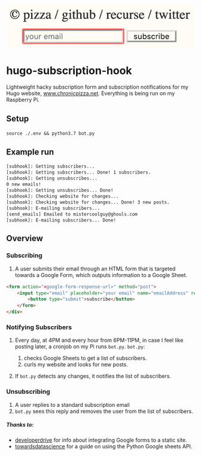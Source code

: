 ![in the wild](./images/1.png)
# hugo-subscription-hook

Lightweight hacky subscription form and subscription notifications for my Hugo website, www.chronicpizza.net. Everything is being run on my Raspberry Pi.



## Setup
`source ./.env && python3.7 bot.py`


## Example run

```
[subhook]: Getting subscribers...
[subhook]: Getting subscribers... Done! 1 subscribers.
[subhook]: Getting unsubscribes...
0 new emails!
[subhook]: Getting unsubscribes... Done!
[subhook]: Checking website for changes...
[subhook]: Checking website for changes... Done! 3 new posts.
[subhook]: E-mailing subscribers...
[send_emails] Emailed to mistercoolguy@ghouls.com
[subhook]: E-mailing subscribers... Done!
```

## Overview

### Subscribing
1. A user submits their email through an HTML form that is targeted towards a Google Form, which outputs information to a Google Sheet. 
```html
<form action="<google-form-response-url>" method="post">
    <input type="email" placeholder="your email" name="emailAddress" required>
        <button type="submit">subscribe</button>
    </form>
</div>
```

### Notifying Subscribers

1. Every day, at 4PM and every hour from 6PM-11PM, in case I feel like posting later, a cronjob on my Pi runs `bot.py`. `bot.py`:
    1. checks Google Sheets to get a list of subscribers. 
    1. curls my website and looks for new posts.
    
1. If `bot.py` detects any changes, it notifies the list of subscribers.

### Unsubscribing
1. A user replies to a standard subscription email
2. `bot.py` sees this reply and removes the user from the list of subscribers.

##### Thanks to:
- [developerdrive](https://www.developerdrive.com/add-google-forms-static-site/) for info about integrating Google forms to a static site. 
- [towardsdatascience](https://towardsdatascience.com/accessing-google-spreadsheet-data-using-python-90a5bc214fd2) for a guide on using the Python Google sheets API.

